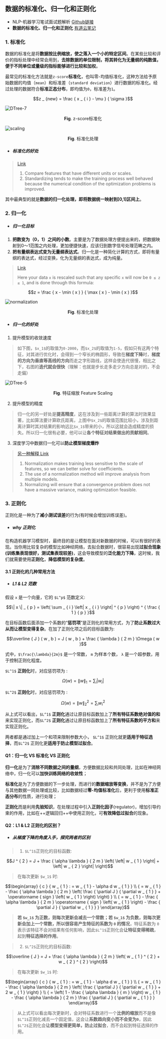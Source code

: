 ## 数据的标准化、归一化和正则化

- NLP-机器学习笔试面试题解析 [Github链接](https://github.com/WerterHong/Machine-Learning-Algorithm-NLP/)
- **数据的标准化、归一化和正则化** [有道云笔记](http://note.youdao.com/noteshare?id=bd81eeba87ef50bd0806b7fb980aa963&sub=EF5710A82F3A4AE29A29531FC1FECB52)

### 1. 标准化

数据的标准化是将**数据按比例缩放，使之落入一个小的特定区间**。在某些比较和评价的指标处理中经常会用到，**去除数据的单位限制，将其转化为无量纲的纯数值，便于不同单位或量级的指标能够进行比较和加权**。

最常见的标准化方法就是`z-score`**标准化**，也叫零-均值标准化，这种方法给予原始数据的均值（`mean`）和标准差（`standard deviation`）进行数据的标准化。经过处理的数据符合**标准正态分布**，即均值为`0`，标准差为`1`。

```math
z _ {new} = \frac { x _ { i } - \mu } { \sigma }
```

![DTree-7](https://note.youdao.com/yws/public/resource/bd81eeba87ef50bd0806b7fb980aa963/C5BD95ADD51E47FDB6774E648A696C90?ynotemdtimestamp=1564197959361)

<p align="center">
<strong>Fig</strong>. z-score标准化
</p>

![scaling](https://note.youdao.com/yws/public/resource/bd81eeba87ef50bd0806b7fb980aa963/F6B5944E59F7467CA2DC82D05F0D15DB?ynotemdtimestamp=1564197959361)

<p align="center">
<strong>Fig</strong>. 标准化处理
</p>

- ##### 标准化的好处

> [Link](https://medium.com/@rrfd/standardize-or-normalize-examples-in-python-e3f174b65dfc)
> 1. Compare features that have different units or scales.
> 2. Standardizing tends to make the training process well behaved because the numerical condition of the optimization problems is improved.

其中最典型的就是**数据的归一化处理，即将数据统一映射到[0,1]区间上**。

### 2. 归一化

- ##### 归一化目标

1. **把数变为（0，1）之间的小数**。主要是为了数据处理方便提出来的，把数据映射到0～1范围之内处理，更加便捷快速，应该归到数字信号处理范畴之内。
2. **把有量纲表达式变为无量纲表达式**。归一化是一种简化计算的方式，即将有量纲的表达式，经过变换，化为无量纲的表达式，成为纯量。

> [Link](https://medium.com/@rrfd/standardize-or-normalize-examples-in-python-e3f174b65dfc)
>
> Here your data `x` is rescaled such that any specific `x` will now be `0 ≤ z ≤ 1`, and is done through this formula:
```math
z = \frac { x - \min ( x ) } { \max ( x ) - \min ( x ) }
```

![normalization](https://note.youdao.com/yws/public/resource/bd81eeba87ef50bd0806b7fb980aa963/26118C266B6345F2BF2C8F7C28BF5223?ynotemdtimestamp=1564197959361)

<p align="center">
<strong>Fig</strong>. 标准化处理
</p>

- ##### 归一化的好处

1. 提升模型的收敛速度

> 如下图，`$x_1$`的取值为`0-2000`，而`$x_2$`的取值为`1-5`，假如只有这两个特征，对其进行优化时，会得到一个窄长的椭圆形，导致在**梯度下降**时，**梯度的方向为垂直等高线的方向**而走之字形路线，这样会使迭代很慢，相比之下，右图的**迭代就会很快**（理解：也就是步长走多走少方向总是对的，不会走偏）

![DTree-5](https://note.youdao.com/yws/public/resource/bd81eeba87ef50bd0806b7fb980aa963/DCFDCDB3CB864A99ABB1F519ABC15CB1?ynotemdtimestamp=1564197959361)

<p align="center">
<strong>Fig</strong>. 特征缩放 Feature Scaling
</p>

2. 提升模型的精度

> 归一化的另一好处是**提高精度**，这在涉及到一些距离计算的算法时效果显著，比如算法要计算欧氏距离，上图中`$x_2$`的取值范围比较小，涉及到距离计算时其对结果的影响远比`$x_1$`带来的小，所以这就会造成精度的损失。所以归一化很有必要，他可以让**各个特征对结果做出的贡献相同**。

3. 深度学习中数据归一化可以**防止模型梯度爆炸**

> [另一种解释 Link](https://medium.com/@rrfd/standardize-or-normalize-examples-in-python-e3f174b65dfc)
> 1. Normalization makes training less sensitive to the scale of features, so we can better solve for coefficients.
> 2. The use of a normalization method will improve analysis from multiple models.
> 3. Normalizing will ensure that a convergence problem does not have a massive variance, making optimization feasible.

### 3. 正则化

正则化是一种为了**减小测试误差**的行为(有时候会增加训练误差)。

- ##### why 正则化

在构造机器学习模型时，最终目的是让模型在面对新数据的时候，可以有很好的表现。当你用比较复杂的模型比如神经网络，去拟合数据时，很容易出现**过拟合现象(训练集表现很好，测试集表现较差)**，这会导致模型的**泛化能力下降**，这时候，我们就需要使用**正则化**，**降低模型的复杂度**。

#### 3.1 正则化的几种常用方法

- ##### L1 & L2 范数

假设 `x` 是一个向量，它的 `$L^p$` 范数定义:

```math
\| x \| _ { p } = \left( \sum _ { i } \left| x _ { i } \right| ^ { p } \right) ^ { \frac { 1 } { p } }
```

在目标函数后面添加一个系数的“**惩罚项**”是正则化的常用方式，为了**防止系数过大从而让模型变得复杂**。在加了正则化项之后的目标函数为:

```math
\overline { J } ( w , b ) = J ( w , b ) + \frac { \lambda } { 2 m } \Omega ( w )
```

式中，`$\frac{\lambda}{2m}$` 是一个常数， `m` 为样本个数， `λ` 是一个超参数，用于控制正则化程度。

`$L^1$` **正则化**时，对应惩罚项为 :

```math
\Omega ( w ) = \| w \| _ { 1 } = \sum _ { i } \left| w _ { i } \right|
```

`$L^2$` **正则化**时，对应惩罚项为 :

```math
\Omega ( w ) = \| w \| _ { 2 } ^ { 2 } = \sum _ { i } w _ { i } ^ { 2 }
```

从上式可以看出，`$L^1$` **正则化**通过让原目标函数加上了**所有特征系数绝对值的和**来实现正则化，而`$L^2$` **正则化**通过让原目标函数加上了**所有特征系数的平方和**来实现正则化。

两者都是通过加上一个和项来限制参数大小， `$L^1$` 正则化就更**适用于特征选择**，而`$L^2$` 正则化更**适用于防止模型过拟合**。

#### Q1：归一化 VS 标准化 VS 正则化

**归一化**是为了**消除不同数据之间的量纲**，方便数据比较和共同处理，比如在神经网络中，归一化可以**加快训练网络的收敛性**；

**标准化**是为了方便数据的下一步处理，而进行的**数据缩放等变换**，并不是为了方便与其他数据一同处理或比较，比如数据经过**零-均值标准化**后，更利于使用**标准正态分布**的性质，进行处理；

**正则化**而是利用**先验知识**，在处理过程中引入**正则化因子**(regulator)，增加引导约束的作用，比如在++逻辑回归++中使用正则化，可**有效降低过拟合**的现象。

#### Q2：L1 & L2 正则化的区别？

- ##### 从梯度下降的角度入手，探究两者的区别

> 1. `$L^1$`正则化的目标函数:

```math
J ^ { 2 } = J + \frac { \alpha \lambda } { 2 m } \left( \left| w _ { 1 } \right| + \left| w _ { 2 } \right| \right)
```
> 在每次更新 `$w_1$` 时:

```math
\begin{array} { c } { w _ { 1 } : = w _ { 1 } - \alpha d w _ { 1 } } \\ { = w _ { 1 } - \frac { \alpha \lambda } { 2 m } \left( \frac { \partial J } { \partial w _ { 1 } } + \operatorname { sign } \left( w _ { 1 } \right) \right) } \\ { = w _ { 1 } - \frac { \alpha \lambda } { 2 m } \operatorname { sign } \left( w _ { 1 } \right) - \frac { \partial J } { \partial w _ { 1 } } } \end{array}
```
> **若 `$w_1$` 为正数，则每次更新会减去一个常数；若 `$w_1$` 为负数，则每次更新会加上一个常数，所以很容易产生特征的系数为 `0` 的情况**，特征系数为 `0` 表示该特征不会对结果有任何影响，因此`$L^1$`正则化会**让特征变得稀疏**，起到**特征选择的作用**。

> 2. `$L^2$`正则化的目标函数:

```math
\overline { J } = J + \frac { \alpha \lambda } { 2 m } \left( w _ { 1 } ^ { 2 } + w _ { 2 } ^ { 2 } \right)
```
> 在每次更新 `$w_1$` 时:

```math
\begin{array} { c } { w _ { 1 } : = w _ { 1 } - \alpha d w _ { 1 } } \\ { = w _ { 1 } - \frac { \alpha \lambda } { 2 m } \left( \frac { \partial J } { \partial w _ { 1 } } + 2 w _ { 1 } \right) } \\ { = \left( 1 - \frac { \alpha \lambda } { m } \right) w _ { 1 } - \frac { \alpha \lambda } { 2 m } \frac { \partial J } { \partial w _ { 1 } } } \end{array}
```
> 从上式可以看出每次更新时，会对特征系数进行一个**比例的缩放**而不是像`$L^1$`正则化减去一个固定值，这会让**系数趋向变小而不会变为`0`**，因此`$L^2$`正则化会**让模型变得更简单，防止过拟合**，而不会起到特征选择的作用。
